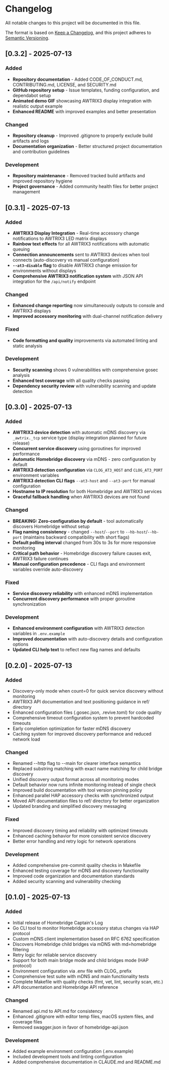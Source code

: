 # Changelog

All notable changes to this project will be documented in this file.

The format is based on [Keep a Changelog](https://keepachangelog.com/en/1.0.0/),
and this project adheres to [Semantic Versioning](https://semver.org/spec/v2.0.0.html).

## [0.3.2] - 2025-07-13

### Added
- **Repository documentation** - Added CODE_OF_CONDUCT.md, CONTRIBUTING.md, LICENSE, and SECURITY.md
- **GitHub repository setup** - Issue templates, funding configuration, and dependabot setup
- **Animated demo GIF** showcasing AWTRIX3 display integration with realistic output example
- **Enhanced README** with improved examples and better presentation

### Changed
- **Repository cleanup** - Improved .gitignore to properly exclude build artifacts and logs
- **Documentation organization** - Better structured project documentation and contribution guidelines

### Development
- **Repository maintenance** - Removed tracked build artifacts and improved repository hygiene
- **Project governance** - Added community health files for better project management

## [0.3.1] - 2025-07-13

### Added
- **AWTRIX3 Display Integration** - Real-time accessory change notifications to AWTRIX3 LED matrix displays
- **Rainbow text effects** for all AWTRIX3 notifications with automatic queuing
- **Connection announcements** sent to AWTRIX3 devices when tool connects (auto-discovery vs manual configuration)
- **`--at3-disable` flag** to disable AWTRIX3 change emission for environments without displays
- **Comprehensive AWTRIX3 notification system** with JSON API integration for the `/api/notify` endpoint

### Changed
- **Enhanced change reporting** now simultaneously outputs to console and AWTRIX3 displays
- **Improved accessory monitoring** with dual-channel notification delivery

### Fixed
- **Code formatting and quality** improvements via automated linting and static analysis

### Development
- **Security scanning** shows 0 vulnerabilities with comprehensive gosec analysis
- **Enhanced test coverage** with all quality checks passing
- **Dependency security review** with vulnerability scanning and update detection

## [0.3.0] - 2025-07-13

### Added
- **AWTRIX3 device detection** with automatic mDNS discovery via `_awtrix._tcp` service type (display integration planned for future release)
- **Concurrent service discovery** using goroutines for improved performance
- **Automatic Homebridge discovery** via mDNS - zero configuration by default
- **AWTRIX3 detection configuration** via `CLOG_AT3_HOST` and `CLOG_AT3_PORT` environment variables
- **AWTRIX3 detection CLI flags** `--at3-host` and `--at3-port` for manual configuration
- **Hostname to IP resolution** for both Homebridge and AWTRIX3 services
- **Graceful fallback handling** when AWTRIX3 devices are not found

### Changed
- **BREAKING: Zero-configuration by default** - tool automatically discovers Homebridge without setup
- **Flag naming consistency** - changed `--host`/`--port` to `--hb-host`/`--hb-port` (maintains backward compatibility with short flags)
- **Default polling interval** changed from 30s to 3s for more responsive monitoring
- **Critical path behavior** - Homebridge discovery failure causes exit, AWTRIX3 failure continues
- **Manual configuration precedence** - CLI flags and environment variables override auto-discovery

### Fixed
- **Service discovery reliability** with enhanced mDNS implementation
- **Concurrent discovery performance** with proper goroutine synchronization

### Development
- **Enhanced environment configuration** with AWTRIX3 detection variables in `.env.example`
- **Improved documentation** with auto-discovery details and configuration options
- **Updated CLI help text** to reflect new flag names and defaults

## [0.2.0] - 2025-07-13

### Added
- Discovery-only mode when count=0 for quick service discovery without monitoring
- AWTRIX3 API documentation and text positioning guidance in ref/ directory
- Enhanced configuration files (.gosec.json, .revive.toml) for code quality
- Comprehensive timeout configuration system to prevent hardcoded timeouts
- Early completion optimization for faster mDNS discovery
- Caching system for improved discovery performance and reduced network load

### Changed
- Renamed --http flag to --main for clearer interface semantics
- Replaced substring matching with exact name matching for child bridge discovery
- Unified discovery output format across all monitoring modes  
- Default behavior now runs infinite monitoring instead of single check
- Improved build documentation with tool version pinning policy
- Enhanced parallel HAP accessory checks with synchronized output
- Moved API documentation files to ref/ directory for better organization
- Updated branding and simplified discovery messaging

### Fixed
- Improved discovery timing and reliability with optimized timeouts
- Enhanced caching behavior for more consistent service discovery
- Better error handling and retry logic for network operations

### Development
- Added comprehensive pre-commit quality checks in Makefile
- Enhanced testing coverage for mDNS and discovery functionality
- Improved code organization and documentation standards
- Added security scanning and vulnerability checking

## [0.1.0] - 2025-07-13

### Added
- Initial release of Homebridge Captain's Log
- Go CLI tool to monitor Homebridge accessory status changes via HAP protocol
- Custom mDNS client implementation based on RFC 6762 specification
- Discovers Homebridge child bridges via mDNS with md=homebridge filtering
- Retry logic for reliable service discovery
- Support for both main bridge mode and child bridges mode (HAP protocol)
- Environment configuration via .env file with CLOG_ prefix
- Comprehensive test suite with mDNS and main functionality tests
- Complete Makefile with quality checks (fmt, vet, lint, security scan, etc.)
- API documentation and Homebridge API reference

### Changed
- Renamed api.md to API.md for consistency
- Enhanced .gitignore with editor temp files, macOS system files, and coverage files
- Removed swagger.json in favor of homebridge-api.json

### Development
- Added example environment configuration (.env.example)
- Included development tools and linting configuration
- Added comprehensive documentation in CLAUDE.md and README.md